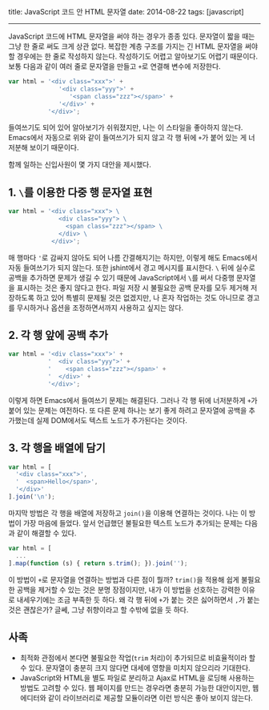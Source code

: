 title: JavaScript 코드 안 HTML 문자열
date: 2014-08-22
tags: [javascript]

---
JavaScript 코드에 HTML 문자열을 써야 하는 경우가 종종 있다. 문자열이 짧을 때는 그냥 한 줄로 써도 크게 상관 없다. 복잡한 계층 구조를 가지는 긴 HTML 문자열을 써야 할 경우에는 한 줄로 작성하지 않는다. 작성하기도 어렵고 알아보기도 어렵기 때문이다. 보통 다음과 같이 여러 줄로 문자열을 만들고 `+`로 연결해 변수에 저장한다.
<!--more-->

```js
var html = '<div class="xxx">' +
              '<div class="yyy">' +
                 '<span class="zzz"></span>' +
              '</div>' +
           '</div>';
```

들여쓰기도 되어 있어 알아보기가 쉬워졌지만, 나는 이 스타일을 좋아하지 않는다. Emacs에서 자동으로 위와 같이 들여쓰기가 되지 않고 각 행 뒤에 `+`가 붙어 있는 게 너저분해 보이기 때문이다.

함께 일하는 신입사원이 몇 가지 대안을 제시했다.

## 1. `\`를 이용한 다중 행 문자열 표현

```js
var html = '<div class="xxx"> \
              <div class="yyy"> \
                <span class="zzz"></span> \
              </div> \
            </div>';
```

매 행마다 `'`로 감싸지 않아도 되어 나름 간결해지기는 하지만, 이렇게 해도 Emacs에서 자동 들여쓰기가 되지 않는다. 또한 jshint에서 경고 메시지를 표시한다. `\` 뒤에 실수로 공백을 추가하면 문제가 생길 수 있기 때문에 JavaScript에서 `\`를 써서 다중행 문자열을 표시하는 것은 좋지 않다고 한다. 파일 저장 시 불필요한 공백 문자를 모두 제거해 저장하도록 하고 있어 특별히 문제될 것은 없겠지만, 나 혼자 작업하는 것도 아니므로 경고를 무시하거나 옵션을 조정하면서까지 사용하고 싶지는 않다.

## 2. 각 행 앞에 공백 추가

```js
var html = '<div class="xxx">' +
           '  <div class="yyy">' +
           '    <span class="zzz"></span>' +
           '  </div>' +
           '</div>';
```

이렇게 하면 Emacs에서 들여쓰기 문제는 해결된다. 그러나 각 행 뒤에 너저분하게 `+`가 붙어 있는 문제는 여전하다. 또 다른 문제 하나는 보기 좋게 하려고 문자열에 공백을 추가했는데 실제 DOM에서도 텍스트 노드가 추가된다는 것이다.

## 3. 각 행을 배열에 담기

```js
var html = [
  '<div class="xxx">',
  '  <span>Hello</span>',
  '</div>'
].join('\n');
```

마지막 방법은 각 행을 배열에 저장하고 `join()`을 이용해 연결하는 것이다. 나는 이 방법이 가장 마음에 들었다. 앞서 언급했던 불필요한 텍스트 노드가 추가되는 문제는 다음과 같이 해결할 수 있다.

```js
var html = [
  ...
].map(function (s) { return s.trim(); }).join('');
```

이 방법이 `+`로 문자열을 연결하는 방법과 다른 점이 뭘까? `trim()`을 적용해 쉽게 불필요한 공백을 제거할 수 있는 것은 분명 장점이지만, 내가 이 방법을 선호하는 강력한 이유로 내세우기에는 조금 부족한 듯 하다. 왜 각 행 뒤에 `+`가 붙는 것은 싫어하면서 `,`가 붙는 것은 괜찮은가? 글쎄, 그냥 취향이라고 할 수밖에 없을 듯 하다.

## 사족
* 최적화 관점에서 본다면 불필요한 작업(`trim` 처리)이 추가되므로 비효율적이라 할 수 있다. 문자열이 충분히 크지 않다면 대세에 영향을 미치지 않으리라 기대한다.
* JavaScript와 HTML을 별도 파일로 분리하고 Ajax로 HTML을 로딩해 사용하는 방법도 고려할 수 있다. 웹 페이지를 만드는 경우라면 충분히 가능한 대안이지만, 웹 에디터와 같이 라이브러리로 제공할 모듈이라면 이런 방식은 좋아 보이지 않는다.
